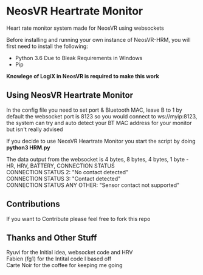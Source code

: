 # NeosVR Heartrate Monitor

Heart rate monitor system made for NeosVR using websockets

Before installing and running your own instance of NeosVR-HRM, you will first need to install the following:

* Python 3.6 Due to Bleak Requirements in Windows
* Pip

**Knowlege of LogiX in NeosVR is required to make this work**

## Using NeosVR Heartrate Monitor

In the config file you need to set port & Bluetooth MAC, leave B to 1 by default the websocket port is 8123 so you would connect to ws://myip:8123, the system can try and auto detect your BT MAC address for your monitor but isn't really advised

If you decide to use NeosVR Heartrate Monitor you start the script by doing **python3 HRM.py** 

The data output from the websocket is 4 bytes, 8 bytes, 4 bytes, 1 byte - HR, HRV, BATTERY, CONNECTION STATUS
<BR>CONNECTION STATUS 2: "No contact detected"
<BR>CONNECTION STATUS 3: "Contact detected"
<BR>CONNECTION STATUS ANY OTHER: "Sensor contact not supported"

## Contributions

If you want to Contribute please feel free to fork this repo

## Thanks and Other Stuff
Ryuvi for the Initial idea, websocket code and HRV
<BR>Fabien (fg1) for the Intital code I based off
<BR>Carte Noir for the coffee for keeping me going
